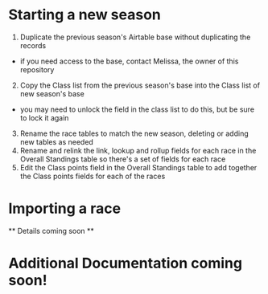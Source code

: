 # Starting a new season
1. Duplicate the previous season's Airtable base without duplicating the records
  * if you need access to the base, contact Melissa, the owner of this repository
2. Copy the Class list from the previous season's base into the Class list of new season's base
  * you may need to unlock the field in the class list to do this, but be sure to lock it again
3. Rename the race tables to match the new season, deleting or adding new tables as needed
4. Rename and relink the link, lookup and rollup fields for each race in the Overall Standings table so there's a set of fields for each race
5. Edit the Class points field in the Overall Standings table to add together the Class points fields for each of the races

# Importing a race
** Details coming soon **

# Additional Documentation coming soon!
